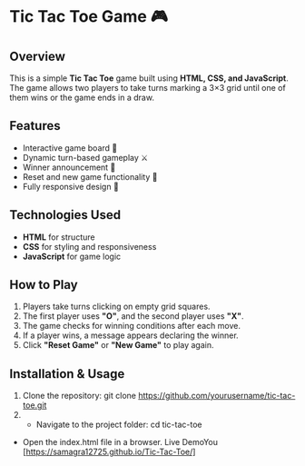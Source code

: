 # Tic Tac Toe Game 🎮

## Overview
This is a simple **Tic Tac Toe** game built using **HTML, CSS, and JavaScript**. The game allows two players to take turns marking a 3×3 grid until one of them wins or the game ends in a draw.

## Features
- Interactive game board 🎲
- Dynamic turn-based gameplay ⚔️
- Winner announcement 🎉
- Reset and new game functionality 🔄
- Fully responsive design 📱

## Technologies Used
- **HTML** for structure
- **CSS** for styling and responsiveness
- **JavaScript** for game logic

## How to Play
1. Players take turns clicking on empty grid squares.
2. The first player uses **"O"**, and the second player uses **"X"**.
3. The game checks for winning conditions after each move.
4. If a player wins, a message appears declaring the winner.
5. Click **"Reset Game"** or **"New Game"** to play again.

## Installation & Usage
1. Clone the repository: git clone https://github.com/yourusername/tic-tac-toe.git
2. - Navigate to the project folder:
   cd tic-tac-toe
- Open the index.html file in a browser.
Live DemoYou  [https://samagra12725.github.io/Tic-Tac-Toe/] 
